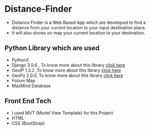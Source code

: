 # Distance-Finder

- Distance Finder is a Web Based App which are developed to find a distance from your current location to your input destination place.
- It will also shows on map your current location to your destination.

## Python Library which are used 

- Python3
- Django 3.0.6 , To know more about this library <a href="https://www.djangoproject.com/">click here</a>
- GeoIP 1.3.2 ,To know more about this library <a href="https://pypi.org/project/GeoIP/">click here</a>
- GeoPy 2.0.0, To know more about this library <a href="https://pypi.org/project/geopy/">click here</a>
- Folium Map
- MaxMind Database

## Front End Tech
- I used MVT (Model View Template) for this Project
- HTML
- CSS (BootStrap)
